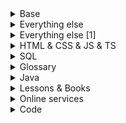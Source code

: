 <details>
  <summary>Base</summary>
  <br>
   
  
  [![](https://github-readme-stats.vercel.app/api/pin/?username=danistefanovic&repo=build-your-own-x)](https://github.com/danistefanovic/build-your-own-x)
 
  [![](https://github-readme-stats.vercel.app/api/pin/?username=se7en5h6&repo=awesome-falsehood)](https://github.com/se7en5h6/awesome-falsehood)

  [![](https://github-readme-stats.vercel.app/api/pin/?username=mre&repo=the-coding-interview)](https://github.com/mre/the-coding-interview)
  
  [![](https://github-readme-stats.vercel.app/api/pin/?username=restfulapi&repo=api-strategy)](https://github.com/restfulapi/api-strategy)
  
  [![](https://github-readme-stats.vercel.app/api/pin/?username=se7en5h6&repo=java-design-patterns)](https://github.com/se7en5h6/java-design-patterns)
  
  [![](https://github-readme-stats.vercel.app/api/pin/?username=mhadidg&repo=software-architecture-books)](https://github.com/mhadidg/software-architecture-books)
  
</details>  
  

<details>
  <summary>Everything else</summary>
  <br>
 
  [![](https://github-readme-stats.vercel.app/api/pin/?username=donnemartin&repo=system-design-primer)](https://github.com/donnemartin/system-design-primer)

  [![](https://github-readme-stats.vercel.app/api/pin/?username=se7en5h6&repo=awesome-java)](https://github.com/se7en5h6/awesome-java)

  [![](https://github-readme-stats.vercel.app/api/pin/?username=se7en5h6&repo=spring-data-jpa-audit-and-version-example)](https://github.com/se7en5h6/spring-data-jpa-audit-and-version-example)    
  
  [![](https://github-readme-stats.vercel.app/api/pin/?username=se7en5h6&repo=JSqlParser)](https://github.com/se7en5h6/JSqlParser)
  
  [![](https://github-readme-stats.vercel.app/api/pin/?username=se7en5h6&repo=free-for-dev)](https://github.com/se7en5h6/free-for-dev)

  [![](https://github-readme-stats.vercel.app/api/pin/?username=se7en5h6&repo=learn-istio)](https://github.com/se7en5h6/learn-istio)  
  
  [![](https://github-readme-stats.vercel.app/api/pin/?username=se7en5h6&repo=awesome-actions)](https://github.com/se7en5h6/awesome-actions)  
  
  [![](https://github-readme-stats.vercel.app/api/pin/?username=se7en5h6&repo=ShedLock)](https://github.com/se7en5h6/ShedLock)

  [![](https://github-readme-stats.vercel.app/api/pin/?username=se7en5h6&repo=user-security-stories)](https://github.com/se7en5h6/user-security-stories)

  [![](https://github-readme-stats.vercel.app/api/pin/?username=renovatebot&repo=renovate)](https://github.com/renovatebot/renovate)
  
  [![](https://github-readme-stats.vercel.app/api/pin/?username=deepjavalibrary&repo=djl)](https://github.com/deepjavalibrary/djl)
  
  [![](https://github-readme-stats.vercel.app/api/pin/?username=servicemeshinterface&repo=smi-spec)](https://github.com/servicemeshinterface/smi-spec)
  
  [![](https://github-readme-stats.vercel.app/api/pin/?username=ContainerSolutions&repo=k8s-deployment-strategies)](https://github.com/ContainerSolutions/k8s-deployment-strategies)
  
  [![](https://github-readme-stats.vercel.app/api/pin/?username=dsyer&repo=spring-boot-memory-blog)](https://github.com/dsyer/spring-boot-memory-blog)
  
  [![](https://github-readme-stats.vercel.app/api/pin/?username=crowdcode-de&repo=spring-cloud-performance-tuning)](https://github.com/crowdcode-de/spring-cloud-performance-tuning)
  
  [![](https://github-readme-stats.vercel.app/api/pin/?username=rohitghatol&repo=spring-boot-microservices)](https://github.com/rohitghatol/spring-boot-microservices)
  
  [![](https://github-readme-stats.vercel.app/api/pin/?username=se7en5h6&repo=ShedLock)](https://github.com/se7en5h6/ShedLock)
  
</details>



<details>
  
  <summary>Everything else [1]</summary>
  <br>
  
https://github.com/joelparkerhenderson/architecture-decision-record
  
https://github.com/se7en5h6/awesome-falsehood

https://github.com/leonardolemie/clean-code-java

https://github.com/cristaloleg/awesome-manifesto
  
https://github.com/getify/You-Dont-Know-JS
  
https://github.com/kamranahmedse/developer-roadmap

https://github.com/diffplug/spotless
  
https://github.com/sindresorhus/awesome

https://github.com/vasilievip/meters-automation
  
https://github.com/dodie/scott

https://github.com/timgifford/maven-buildtime-extension
  
https://github.com/tdanylchuk/functional-tests-best-practices
  
https://github.com/lanwen/wiremock-junit5
  
https://github.com/tchapi/markdown-cheatsheet
  
https://github.com/wagoodman/dive
  
https://github.com/practical-tutorials/project-based-learning

https://github.com/Netflix/concurrency-limits
  
https://github.com/iluwatar/java-design-patterns
  
https://github.com/spring-cloud-samples/spring-cloud-contract-samples
  
https://github.com/codecentric/spring-boot-admin
  
https://www.swyx.io/github-scraping  
</details>



<details>
  
  <summary>HTML & CSS & JS & TS</summary>
  <br>
  
https://github.com/CyberLight/caninclude-v2
  
https://coderstoolbox.net/network/bandwidth.php

https://toolbox.googleapps.com/apps/har_analyzer/

https://developer.chrome.com/docs/devtools/network/reference/#timing
  
https://ant.design/components/cascader/

https://mui.com/material-ui/react-button/
  
https://github.com/ukrbublik/react-awesome-query-builder
  
https://github.com/Jamakase/react-boilerplate
</details>

<details>
  
  <summary>SQL</summary>
  <br>
  
https://www.depesz.com/2013/04/16/explaining-the-unexplainable/
  
https://www.depesz.com/2013/04/27/explaining-the-unexplainable-part-2
  
https://explain.depesz.com/
  
https://learnsql.com/blog/real-life-business-use-sql-cte/
  
https://stackoverflow.com/questions/1912095/how-to-insert-a-value-that-contains-an-apostrophe-single-quote
</details>


<details>
  
  <summary>Glossary</summary>
  <br>
  
https://www.appsflyer.com/glossary/daily-active-users/

</details>


<details>
  
  <summary>Java</summary>
  <br>
  
https://github.com/itfsw/QueryBuilder

</details>


<details>
  
  <summary>Lessons & Books</summary>
  <br>
  
https://github.com/allenGKC/Just-Javascript-Reading-Notes
  
https://github.com/hackerkid/Mind-Expanding-Books
  
https://github.com/v2-dev/awesome-social-engineering
  
https://github.com/ContextLab/human-memory
  
https://github.com/VGraupera/manager-resources
  
https://github.com/icyflame/awesome-social-science
  
https://github.com/weeeBox/awesome-psychology

</details>

<details>
  
  <summary>Online services</summary>
  <br>
  
https://instantusername.com/#/

</details>


<details>
  
  <summary>Code</summary>
  <br>
  
Martin Fowler - Refactoring: Improving the Design of Existing Code

</details>

